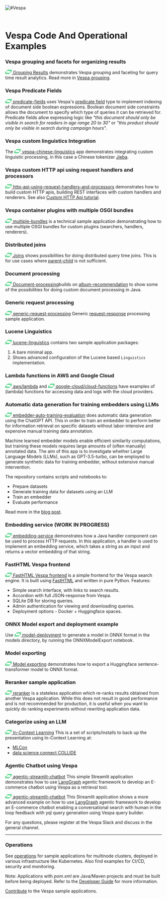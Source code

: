 
<!-- Copyright Vespa.ai. Licensed under the terms of the Apache 2.0 license. See LICENSE in the project root. -->

<picture>
  <source media="(prefers-color-scheme: dark)" srcset="https://assets.vespa.ai/logos/Vespa-logo-green-RGB.svg">
  <source media="(prefers-color-scheme: light)" srcset="https://assets.vespa.ai/logos/Vespa-logo-dark-RGB.svg">
  <img alt="#Vespa" width="200" src="https://assets.vespa.ai/logos/Vespa-logo-dark-RGB.svg" style="margin-bottom: 25px;">
</picture>

# Vespa Code And Operational Examples

### Vespa grouping and facets for organizing results
[![logo](/assets/vespa-logomark-tiny.png) Grouping Results](part-purchases-demo)
demonstrates Vespa grouping and faceting for query time result analytics.
Read more in [Vespa grouping](https://docs.vespa.ai/en/grouping.html).


### Vespa Predicate Fields
[![logo](/assets/vespa-logomark-tiny.png) predicate-fields](predicate-fields)
uses Vespa's [predicate field](https://docs.vespa.ai/en/predicate-fields.html) type to implement indexing of document side boolean expressions.
Boolean document side constraints allows the document to specify which type of queries it can be retrieved for.
Predicate fields allow expressing logic like _"this document should only be visible in search for readers in age range 20 to 30"_ or
_"this product should only be visible in search during campaign hours"_.


### Vespa custom linguistics Integration
The [![logo](/assets/vespa-logomark-tiny.png) vespa-chinese-linguistics](vespa-chinese-linguistics) app
demonstrates integrating custom linguistic processing,
in this case a Chinese tokenizer [Jieba](https://github.com/fxsjy/jieba).


### Vespa custom HTTP api using request handlers and processors
[![logo](/assets/vespa-logomark-tiny.png) http-api-using-request-handlers-and-processors](http-api-using-request-handlers-and-processors)
demonstrates how to build custom HTTP apis, building REST interfaces with custom handlers and renderers.
See also [Custom HTTP Api tutorial](https://docs.vespa.ai/en/jdisc/http-api-tutorial.html).


### Vespa container plugins with multiple OSGI bundles
[![logo](/assets/vespa-logomark-tiny.png) multiple-bundles](multiple-bundles) is a technical sample application
demonstrating how to use multiple OSGI bundles for custom plugins (searchers, handlers, renderers).


### Distributed joins 
[![logo](/assets/vespa-logomark-tiny.png) Joins](joins) shows possibilities for doing distributed query time joins.
This is for use cases where [parent-child](https://docs.vespa.ai/en/parent-child.html) is not sufficient. 


### Document processing
[![logo](/assets/vespa-logomark-tiny.png) Document-processing](document-processing)builds on
[album-recommendation](/album-recommendation) to show
some of the possibilities for doing custom document processing in Java.


### Generic request processing
[![logo](/assets/vespa-logomark-tiny.png) generic-request-processing](generic-request-processing)
Generic [request-response](https://docs.vespa.ai/en/jdisc/processing.html) processing sample application.
<!-- ToDo: FIXME -->


### Lucene Linguistics
[![logo](/assets/vespa-logomark-tiny.png) lucene-linguistics](lucene-linguistics) contains two sample application packages:
1. A bare minimal app.
2. Shows advanced configuration of the Lucene based `Linguistics` implementation.


### Lambda functions in AWS and Google Cloud
[![logo](/assets/vespa-logomark-tiny.png) aws/lambda](aws/lambda) and
[![logo](/assets/vespa-logomark-tiny.png) google-cloud/cloud-functions](google-cloud/cloud-functions)
have examples of (lambda) functions for accessing data and logs with the cloud providers.


### Automatic data generation for training embedders using LLMs
[![logo](/assets/vespa-logomark-tiny.png) embedder-auto-training-evaluation](embedder-auto-training-evaluation) does
automatic data generation using the ChatGPT API.
This in order to train an embedder to perform better for information retrieval on specific datasets
without labor-intensive and expensive manual training data annotation.

Machine learned embedder models enable efficient similarity computations,
but training these models requires large amounts of (often manually) annotated data.
The aim of this app is to investigate whether Large Language Models (LLMs),
such as GPT-3.5-turbo, can be employed to generate synthetic data for training embedder,
without extensive manual intervention.

The repository contains scripts and notebooks to:
* Prepare datasets
* Generate training data for datasets using an LLM
* Train an embedder
* Evaluate performance

Read more in the [blog post](https://blog.vespa.ai/summer-internship-2023/#automatic-embedder-training-with-an-llm).


### Embedding service (WORK IN PROGRESS)
[![logo](/assets/vespa-logomark-tiny.png) embedding-service](embedding-service)
demonstrates how a Java handler component can be used to process HTTP requests.
In this application, a handler is used to implement an embedding service,
which takes a string as an input and returns a vector embedding of that string.


### FastHTML Vespa frontend
[![logo](/assets/vespa-logomark-tiny.png) FastHTML Vespa frontend](fasthtml-demo)
is a simple frontend for the Vespa search engine.
It is built using [FastHTML](https://www.fastht.ml/) and written in pure Python. Features:
* Simple search interface, with links to search results.
* Accordion with full JSON-response from Vespa.
* SQLite DB for storing queries.
* Admin authentication for viewing and downloading queries.
* Deployment options - Docker + Huggingface spaces.


### ONNX Model export and deployment example
Use [![logo](/assets/vespa-logomark-tiny.png) model-deployment](model-deployment) to generate a model in ONNX format in the models directory,
by running the ONNXModelExport notebook.
<!-- ToDo: improve this -->


### Model exporting
[![logo](/assets/vespa-logomark-tiny.png) Model exporting](model-exporting)
demonstrates how to export a Huggingface sentence-transformer model to ONNX format.


### Reranker sample application
[![logo](/assets/vespa-logomark-tiny.png) reranker](reranker) is a stateless application which re-ranks results obtained from another Vespa application.
While this does not result in good performance and is not recommended for production,
it is useful when you want to quickly do ranking experiments without rewriting application data.


### Categorize using an LLM
[![logo](/assets/vespa-logomark-tiny.png) In-Context Learning](in-context-learning) This is a set of scripts/installs to back up the presentation using In-Context Learning at:
* [MLCon](https://mlconference.ai/machine-learning-advanced-development/adaptive-incontext-learning/)
* [data science connect COLLIDE](https://datasciconnect.com/events/collide/agenda/)

### Agentic Chatbot using Vespa

[![logo](/assets/vespa-logomark-tiny.png) agentic-streamlit-chatbot](agentic-streamlit-chatbot/simple_app) This simple Streamlit application demonstrates how to use [LangGraph](https://www.langchain.com/langgraph) agentic framework to develop an E-commerce chatbot using Vespa as a retrieval tool.

[![logo](/assets/vespa-logomark-tiny.png) agentic-streamlit-chatbot](agentic-streamlit-chatbot/advanced_app) This Streamlit application shows a more advanced example on how to use [LangGraph](https://www.langchain.com/langgraph) agentic framework to develop an E-commerce chatbot enabling a conversational search with human in the loop feedback with yql query generation using Vespa query builder.

For any questions, please register at the Vespa Slack and discuss in the general channel.

----

### Operations
See [operations](operations) for sample applications for multinode clusters,
deployed in various infrastructure like Kubernetes.
Also find examples for CI/CD, security and monitoring.


Note: Applications with _pom.xml_ are Java/Maven projects and must be built before being deployed.
Refer to the [Developer Guide](https://docs.vespa.ai/en/developer-guide.html) for more information.

[Contribute](https://github.com/vespa-engine/vespa/blob/master/CONTRIBUTING.md) to the Vespa sample applications.
